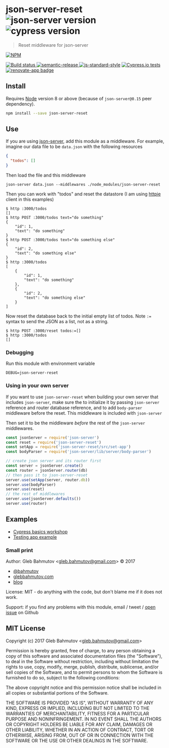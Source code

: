 # json-server-reset ![json-server version](https://img.shields.io/badge/json--server-0.17.0-brightgreen) ![cypress version](https://img.shields.io/badge/cypress-9.5.3-brightgreen)

> Reset middleware for json-server

[![NPM][npm-icon] ][npm-url]

[![Build status][ci-image] ][ci-url]
[![semantic-release][semantic-image] ][semantic-url]
[![js-standard-style][standard-image]][standard-url]
[![Cypress.io tests](https://img.shields.io/badge/cypress.io-tests-green.svg?style=flat-square)](https://cypress.io)
[![renovate-app badge][renovate-badge]][renovate-app]

## Install

Requires [Node](https://nodejs.org/en/) version 8 or above (because of `json-server@0.15` peer dependency).

```sh
npm install --save json-server-reset
```

## Use

If you are using [json-server](https://github.com/typicode/json-server), add this module as a middleware. For example, imagine our data file to be `data.json` with the following resources

```json
{
  "todos": []
}
```

Then load the file and this middleware

```
json-server data.json --middlewares ./node_modules/json-server-reset
```

Then you can work with "todos" and reset the datastore (I am using [httpie](https://httpie.org/) client in this examples)

```
$ http :3000/todos
[]
$ http POST :3000/todos text="do something"
{
    "id": 1,
    "text": "do something"
}
$ http POST :3000/todos text="do something else"
{
    "id": 2,
    "text": "do something else"
}
$ http :3000/todos
[
    {
        "id": 1,
        "text": "do something"
    },
    {
        "id": 2,
        "text": "do something else"
    }
]
```

Now reset the database back to the initial empty list of todos. Note `:=` syntax to send the JSON as a list, not as a string.

```
$ http POST :3000/reset todos:=[]
$ http :3000/todos
[]
```

### Debugging

Run this module with environment variable

```
DEBUG=json-server-reset
```

### Using in your own server

If you want to use `json-server-reset` when building your own server that includes `json-server`, make sure the to initialize it by passing `json-server` reference and router database reference, and to add `body-parser` middleware before the reset. This middleware is included with `json-server`

Then set it to be the middleware _before_ the rest of the `json-server` middlewares.

```js
const jsonServer = require('json-server')
const reset = require('json-server-reset')
const setApp = require('json-server-reset/src/set-app')
const bodyParser = require('json-server/lib/server/body-parser')

// create json server and its router first
const server = jsonServer.create()
const router = jsonServer.router(db)
// then pass it to json-server-reset
server.use(setApp(server, router.db))
server.use(bodyParser)
server.use(reset)
// the rest of middlewares
server.use(jsonServer.defaults())
server.use(router)
```

## Examples

- [Cypress basics workshop](https://github.com/bahmutov/cypress-workshop-basics)
- [Testing app example](https://github.com/bahmutov/testing-app-example)

### Small print

Author: Gleb Bahmutov &lt;gleb.bahmutov@gmail.com&gt; &copy; 2017

* [@bahmutov](https://twitter.com/bahmutov)
* [glebbahmutov.com](https://glebbahmutov.com)
* [blog](https://glebbahmutov.com/blog)

License: MIT - do anything with the code, but don't blame me if it does not work.

Support: if you find any problems with this module, email / tweet /
[open issue](https://github.com/bahmutov/json-server-reset/issues) on Github

## MIT License

Copyright (c) 2017 Gleb Bahmutov &lt;gleb.bahmutov@gmail.com&gt;

Permission is hereby granted, free of charge, to any person
obtaining a copy of this software and associated documentation
files (the "Software"), to deal in the Software without
restriction, including without limitation the rights to use,
copy, modify, merge, publish, distribute, sublicense, and/or sell
copies of the Software, and to permit persons to whom the
Software is furnished to do so, subject to the following
conditions:

The above copyright notice and this permission notice shall be
included in all copies or substantial portions of the Software.

THE SOFTWARE IS PROVIDED "AS IS", WITHOUT WARRANTY OF ANY KIND,
EXPRESS OR IMPLIED, INCLUDING BUT NOT LIMITED TO THE WARRANTIES
OF MERCHANTABILITY, FITNESS FOR A PARTICULAR PURPOSE AND
NONINFRINGEMENT. IN NO EVENT SHALL THE AUTHORS OR COPYRIGHT
HOLDERS BE LIABLE FOR ANY CLAIM, DAMAGES OR OTHER LIABILITY,
WHETHER IN AN ACTION OF CONTRACT, TORT OR OTHERWISE, ARISING
FROM, OUT OF OR IN CONNECTION WITH THE SOFTWARE OR THE USE OR
OTHER DEALINGS IN THE SOFTWARE.

[npm-icon]: https://nodei.co/npm/json-server-reset.svg?downloads=true
[npm-url]: https://npmjs.org/package/json-server-reset
[ci-image]: https://github.com/bahmutov/json-server-reset/actions/workflows/ci.yml/badge.svg?branch=master
[ci-url]: https://github.com/bahmutov/json-server-reset/actions/workflows/ci.yml
[semantic-image]: https://img.shields.io/badge/%20%20%F0%9F%93%A6%F0%9F%9A%80-semantic--release-e10079.svg
[semantic-url]: https://github.com/semantic-release/semantic-release
[standard-image]: https://img.shields.io/badge/code%20style-standard-brightgreen.svg
[standard-url]: http://standardjs.com/
[renovate-badge]: https://img.shields.io/badge/renovate-app-blue.svg
[renovate-app]: https://renovateapp.com/
